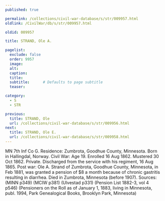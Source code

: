 ```yaml
---
published: true

permalink: /collections/civil-war-database/s/str/009957.html
oldlink: /CivilWar/db/s/str/009957.html

oldid: 009957

title: STRAND, Ole A.

pagelist:
  exclude: false
  order: 9957
  image: 
  alt:
  caption:
  title:
  subtitle:      # Defaults to page subtitle
  teaser:

category: 
  - S 
  - STR

previous:
  title: STRAND, Ole
  url: /collections/civil-war-database/s/str/009956.html  
next:
  title: STRAND, Ole E.
  url: /collections/civil-war-database/s/str/009958.html   
---
```

MN 7th Inf Co G. Residence: Zumbrota, Goodhue County, Minnesota. Born in Hallingdal, Norway. Civil War: Age 19. Enrolled 16 Aug 1862. Mustered 30 Oct 1862. Private. Discharged from the service with his regiment, 16 Aug 1865. Post war: Ole A. Strand of Zumbrota, Goodhue County, Minnesota, in Feb 1881, was granted a pension of $8 a month because of chronic gastritis resulting in diarrhea. Died in Zumbrota, Minnesota (before 1907). Sources: (MINN p349) (MCIW p381) (Ulvestad p331) (Pension List 1882-3, vol 4 p546) (Pensioners on the Roll as of January 1, 1883, living in Minnesota, publ. 1994, Park Genealogical Books, Brooklyn Park, Minnesota)
